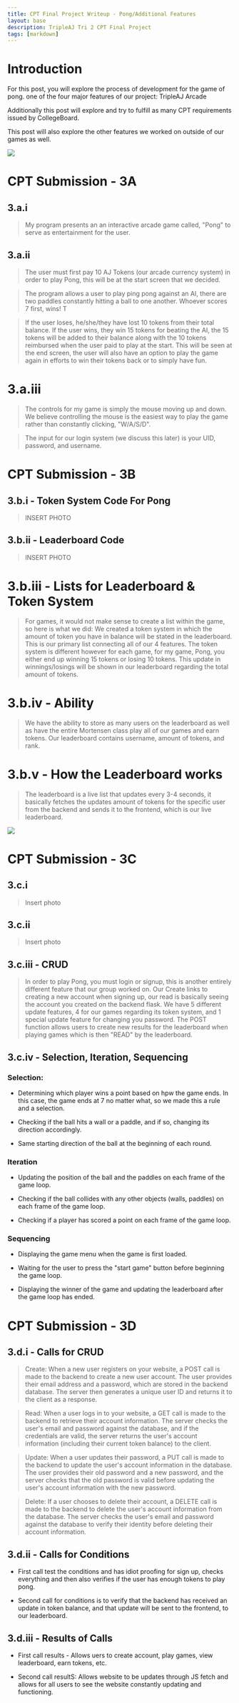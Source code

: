 ```yaml
---
title: CPT Final Project Writeup - Pong/Additional Features 
layout: base
description: TripleAJ Tri 2 CPT Final Project
tags: [markdown]
---
```


# Introduction

For this post, you will explore the process of development for the game of pong. one of the four major features of our project: TripleAJ Arcade

Additionally this post will explore and try to fulfill as many CPT requirements issued by CollegeBoard.

This post will also explore the other features we worked on outside of our games as well.

<img src="{{site.baseurl}}/images/logofinalaj.png">

# CPT Submission - 3A 

## 3.a.i

> My program presents an an interactive arcade game called, "Pong" to serve as entertainment for the user. 

## 3.a.ii

> The user must first pay 10 AJ Tokens (our arcade currency system) in order to play Pong, this will be at the start screen that we decided. 

> The program allows a user to play ping pong against an AI, there are two paddles constantly hitting a ball to one another. Whoever scores 7 first, wins! T

> If the user loses, he/she/they have lost 10 tokens from their total balance. If the user wins, they win 15 tokens for beating the AI, the 15 tokens will be added to their balance along with the 10 tokens reimbursed when the user paid to play at the start. This will be seen at the end screen, the user will also have an option to play the game again in efforts to win their tokens back or to simply have fun. 

# 3.a.iii

> The controls for my game is simply the mouse moving up and down. We believe controlling the mouse is the easiest way to play the game rather than constantly clicking, "W/A/S/D". 

> The input for our login system (we discuss this later) is your UID, password, and username. 

# CPT Submission - 3B

## 3.b.i - Token System Code For Pong

>INSERT PHOTO

## 3.b.ii - Leaderboard Code

>INSERT PHOTO

# 3.b.iii - Lists for Leaderboard & Token System

> For games, it would not make sense to create a list within the game, so here is what we did: We created a token system in which the amount of token you have in balance will be stated in the leaderboard. This is our primary list connecting all of our 4 features. The token system is different however for each game, for my game, Pong, you either end up winning 15 tokens or losing 10 tokens. This update in winnings/losings will be shown in our leaderboard regarding the total amount of tokens. 

# 3.b.iv - Ability

> We have the ability to store as many users on the leaderboard as well as have the entire Mortensen class play all of our games and earn tokens. Our leaderboard contains username, amount of tokens, and rank.

# 3.b.v - How the Leaderboard works

> The leaderboard is a live list that updates every 3-4 seconds, it basically fetches the updates amount of tokens for the specific user from the backend and sends it to the frontend, which is our live leaderboard. 

<img src="{{site.baseurl}}/images/leaderboard.png">


# CPT Submission - 3C

## 3.c.i

>Insert photo

## 3.c.ii

>Insert photo

## 3.c.iii - CRUD

> In order to play Pong, you must login or signup, this is another entirely different feature that our group worked on. Our Create links to creating a new account when signing up, our read is basically seeing the account you created on the backend flask. We have 5 different update features, 4 for our games regarding its token system, and 1 special update feature for changing you password. The POST function allows users to create new results for the leaderboard when playing games which is then "READ" by the leaderboard. 

## 3.c.iv - Selection, Iteration, Sequencing 

### Selection:

- Determining which player wins a point based on hpw the game ends. In this case, the game ends at 7 no matter what, so we made this a rule and a selection. 

- Checking if the ball hits a wall or a paddle, and if so, changing its direction accordingly.

- Same starting direction of the ball at the beginning of each round.

### Iteration 

- Updating the position of the ball and the paddles on each frame of the game loop.

- Checking if the ball collides with any other objects (walls, paddles) on each frame of the game loop.

- Checking if a player has scored a point on each frame of the game loop.

### Sequencing 

- Displaying the game menu when the game is first loaded.

- Waiting for the user to press the "start game" button before beginning the game loop.

- Displaying the winner of the game and updating the leaderboard after the game loop has ended.

# CPT Submission - 3D

## 3.d.i - Calls for CRUD

> Create: When a new user registers on your website, a POST call is made to the backend to create a new user account. The user provides their email address and a password, which are stored in the backend database. The server then generates a unique user ID and returns it to the client as a response.

> Read: When a user logs in to your website, a GET call is made to the backend to retrieve their account information. The server checks the user's email and password against the database, and if the credentials are valid, the server returns the user's account information (including their current token balance) to the client.

> Update: When a user updates their password, a PUT call is made to the backend to update the user's account information in the database. The user provides their old password and a new password, and the server checks that the old password is valid before updating the user's account information with the new password.

> Delete: If a user chooses to delete their account, a DELETE call is made to the backend to delete the user's account information from the database. The server checks the user's email and password against the database to verify their identity before deleting their account information.

## 3.d.ii - Calls for Conditions

- First call test the conditions and has idiot proofing for sign up, checks everything and then also verifies if the user has enough tokens to play pong.

- Second call for conditions is to verify that the backend has received an update in token balance, and that update will be sent to the frontend, to our leaderboard. 

## 3.d.iii - Results of Calls

- First call results - Allows uers to create account, play games, view leaderboard, earn tokens, etc.

- Second call resultS: Allows website to be updates through JS fetch and allows for all users to see the website constantly updating and functioning.